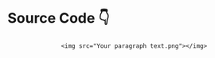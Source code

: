 <h1>Source Code 👇</h1
                   https://youtu.be/xBGEm5KhlGU?si=wRuZRqgg_zBoDqao

                   <img src="Your paragraph text.png"></img>
